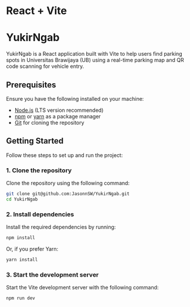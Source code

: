 # React + Vite

# YukirNgab

YukirNgab is a React application built with Vite to help users find parking spots in Universitas Brawijaya (UB) using a real-time parking map and QR code scanning for vehicle entry.

## Prerequisites

Ensure you have the following installed on your machine:

- [Node.js](https://nodejs.org/) (LTS version recommended)
- [npm](https://www.npmjs.com/) or [yarn](https://yarnpkg.com/) as a package manager
- [Git](https://git-scm.com/) for cloning the repository

## Getting Started

Follow these steps to set up and run the project:

### 1. Clone the repository

Clone the repository using the following command:

```bash
git clone git@github.com:JasonnSW/YukirNgab.git
cd YukirNgab
```
### 2. Install dependencies

Install the required dependencies by running:
```bash
npm install
```
Or, if you prefer Yarn:
```bash
yarn install
```
### 3. Start the development server

Start the Vite development server with the following command:

```bash
npm run dev
```
